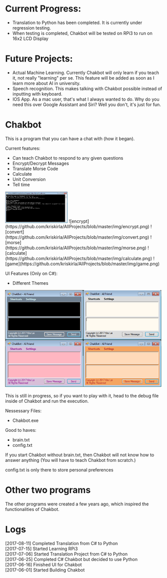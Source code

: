 # Current Progress:
- Translation to Python has been completed. It is currently under regression testing.
- When testing is completed, Chakbot will be tested on RPi3 to run on 16x2 LCD Display

# Future Projects:
- Actual Machine Learning. Currently Chakbot will only learn if you teach it, not really "learning" per se. This feature will be added as soon as I learn more about AI in university.
- Speech recognition. This makes talking with Chakbot possible instead of inputting with keyboard. 
- IOS App. As a mac user, that's what I always wanted to do. Why do you need this over Google Assistant and Siri? Well you don't, it's just for fun.

# Chakbot
This is a program that you can have a chat with (how it began).

Current features:
- Can teach Chakbot to respond to any given questions
- Encrypt/Decrypt Messages
- Translate Morse Code
- Calculate
- Unit Conversion
- Tell time

<img src="https://github.com/kriskirla/AllProjects/blob/master/img/teach.png" width="200" height="100">
![encrypt](https://github.com/kriskirla/AllProjects/blob/master/img/encrypt.png)
![convert](https://github.com/kriskirla/AllProjects/blob/master/img/convert.png)
![morse](https://github.com/kriskirla/AllProjects/blob/master/img/morse.png)
![calculate](https://github.com/kriskirla/AllProjects/blob/master/img/calculate.png)
![game](https://github.com/kriskirla/AllProjects/blob/master/img/game.png)

UI Features (Only on C#):
- Different Themes

![Chakbot: Machine learning in C#](https://github.com/kriskirla/AllProjects/blob/master/img/CSchakbot.PNG)

This is still in progress, so if you want to play with it, head to the debug file inside of Chakbot and run the execution.

Nessessary Files:
- Chakbot.exe

Good to haves:
- brain.txt
- config.txt

If you start Chakbot without brain.txt, then Chakbot will not know how to answer anything (You will have to teach Chakbot from scratch.)

config.txt is only there to store personal preferences

# Other two programs
The other programs were created a few years ago, which inspired the functionalities of Chakbot.

# Logs
[2017-08-11] Completed Translation from C# to Python  
[2017-07-15] Started Learning RPi3  
[2017-07-06] Started Translation Project from C# to Python  
[2017-06-25] Completed C# Chakbot but decided to use Python  
[2017-06-16] Finished UI for Chakbot  
[2017-06-01] Started Building Chakbot  
